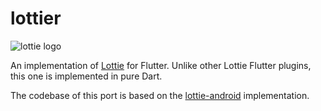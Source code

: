# lottier

![lottie logo](https://airbnb.io/lottie/images/Introduction_00_sm.gif)

An implementation of [Lottie](https://airbnb.io/lottie) for Flutter. Unlike other Lottie Flutter plugins, this one is implemented in pure Dart.

The codebase of this port is based on the [lottie-android](https://github.com/airbnb/lottie-android) implementation.